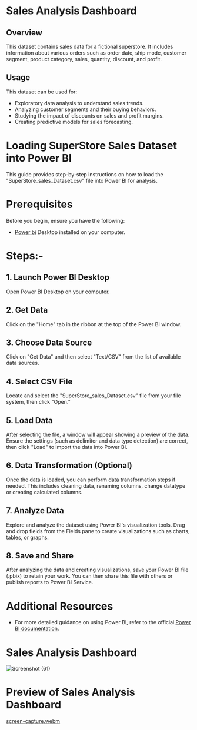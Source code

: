 
# Sales Analysis Dashboard

## Overview
This dataset contains sales data for a fictional superstore. It includes information about various orders such as order date, ship mode, customer segment, product category, sales, quantity, discount, and profit.

## Usage
This dataset can be used for:
* Exploratory data analysis to understand sales trends.
* Analyzing customer segments and their buying behaviors.
* Studying the impact of discounts on sales and profit margins.
* Creating predictive models for sales forecasting.


# Loading SuperStore Sales Dataset into Power BI
This guide provides step-by-step instructions on how to load the "SuperStore_sales_Dataset.csv" file into Power BI for analysis.

# Prerequisites
Before you begin, ensure you have the following:

* [Power bi](https://www.microsoft.com/en-us/power-platform/products/power-bi) Desktop installed on your computer.

# Steps:-
## 1. Launch Power BI Desktop
Open Power BI Desktop on your computer.

## 2. Get Data
Click on the "Home" tab in the ribbon at the top of the Power BI window.

## 3. Choose Data Source
Click on "Get Data" and then select "Text/CSV" from the list of available data sources.

## 4. Select CSV File
Locate and select the "SuperStore_sales_Dataset.csv" file from your file system, then click "Open."

## 5. Load Data
After selecting the file, a window will appear showing a preview of the data. Ensure the settings (such as delimiter and data type detection) are correct, then click "Load" to import the data into Power BI.

## 6. Data Transformation (Optional)
Once the data is loaded, you can perform data transformation steps if needed. This includes cleaning data, renaming columns, change datatype or creating calculated columns.

## 7. Analyze Data
Explore and analyze the dataset using Power BI's visualization tools. Drag and drop fields from the Fields pane to create visualizations such as charts, tables, or graphs.

## 8. Save and Share
After analyzing the data and creating visualizations, save your Power BI file (.pbix) to retain your work. You can then share this file with others or publish reports to Power BI Service.

# Additional Resources
* For more detailed guidance on using Power BI, refer to the official [Power BI documentation](https://learn.microsoft.com/en-us/power-bi/).

# Sales Analysis Dashboard
![Screenshot (61)](https://github.com/harsh-118/Sales-Report/assets/166591573/f175f516-f155-4fd9-951e-35b30339e8ca)

# Preview of Sales Analysis Dashboard
[screen-capture.webm](https://github.com/harsh-118/Sales-Report/assets/166591573/47d552d9-85a5-4c41-8f8c-83f24a7a9b35)
